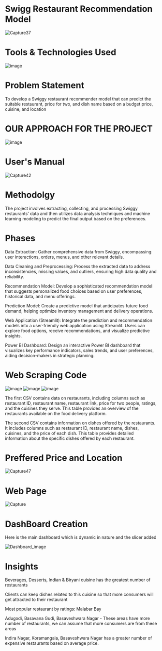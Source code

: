# Swigg Restaurant Recommendation Model
![Capture37](https://github.com/Ashraf7474/Swiggy_Restrauant_Recommendation_Model/assets/131772000/08c5e11a-9c71-4d60-945b-49d7b9b68f3c)

# Tools & Technologies Used
![image](https://github.com/Sudhansu352010/1Mg-Homeopathic-Data-Analysis/assets/131376814/1d4cac22-bcd3-4990-b918-d739138c9396)

# Problem Statement
To develop a Swiggy restaurant recommender model that can predict the suitable restaurant, price for two, and dish name based on a budget price, cuisine, and location

# OUR APPROACH FOR THE PROJECT
![image](https://github.com/Ashraf7474/Swiggy_Restrauant_Recommendation_Model/assets/131772000/6011d055-d1fd-409b-9c1f-1e71a08490fc)

# User's Manual
![Capture42](https://github.com/Ashraf7474/Swiggy_Restrauant_Recommendation_Model/assets/131772000/5b2e3e54-23d1-4eef-b94e-cd74c72b6737)

# Methodolgy

The project involves extracting, collecting, and processing Swiggy restaurants' data and then utilizes data analysis techniques and machine learning modeling to predict the final output based on the preferences.

# Phases

Data Extraction: Gather comprehensive data from Swiggy, encompassing user interactions, orders, menus, and other relevant details.

Data Cleaning and Preprocessing: Process the extracted data to address inconsistencies, missing values, and outliers, ensuring high data quality and reliability.

Recommendation Model: Develop a sophisticated recommendation model that suggests personalized food choices based on user preferences, historical data, and menu offerings.

Prediction Model: Create a predictive model that anticipates future food demand, helping optimize inventory management and delivery operations.

Web Application (Streamlit): Integrate the prediction and recommendation models into a user-friendly web application using Streamlit. Users can explore food options, receive recommendations, and visualize predictive insights.

Power BI Dashboard: Design an interactive Power BI dashboard that visualizes key performance indicators, sales trends, and user preferences, aiding decision-makers in strategic planning.

# Web Scraping Code
![image](https://github.com/Ashraf7474/Swiggy_Restrauant_Recommendation_Model/assets/131772000/53d0c8e0-7f2f-4508-b03b-4d70e011a53f)
![image](https://github.com/Ashraf7474/Swiggy_Restrauant_Recommendation_Model/assets/131772000/05c6bc9b-f49b-4758-a20d-37906766e14c)
![image](https://github.com/Ashraf7474/Swiggy_Restrauant_Recommendation_Model/assets/131772000/592f5ba3-8291-41a5-8cea-497e32508f08)

The first CSV contains data on restaurants, including columns such as restaurant ID, restaurant name, restaurant link, price for two people, ratings, and the cuisines they serve. This table provides an overview of the restaurants available on the food delivery platform.

The second CSV contains information on dishes offered by the restaurants. It includes columns such as restaurant ID, restaurant name, dishes, cuisines, and the price of each dish. This table provides detailed information about the specific dishes offered by each restaurant.

# Preffered Price and Location
![Capture47](https://github.com/Ashraf7474/Swiggy_Restrauant_Recommendation_Model/assets/131772000/fd499c9a-b04d-4e36-adf2-64b081e761b7)


# Web Page

![Capture](https://github.com/Ashraf7474/Swiggy_Restrauant_Recommendation_Model/assets/131772000/7b8ca7a5-d6b3-4b7d-bb18-1d02a81e93de)

# DashBoard Creation
Here is the main dashboard which is dynamic in nature and the slicer added

![Dashboard_image](https://github.com/Ashraf7474/Swiggy_Restrauant_Recommendation_Model/assets/131772000/b56874be-738e-423e-b1c6-41cf572364eb)

# Insights

Beverages, Desserts, Indian & Biryani cuisine has the greatest number of restaurants

Clients can keep dishes related to this cuisine so that more consumers will get attracted to their restaurant

Most popular restaurant by ratings: Malabar Bay

Adugodi, Basavana Gudi, Basaveshwara Nagar - These areas have more number of restaurants, we can assume that more consumers are from these areas

Indira Nagar, Koramangala, Basaveshwara Nagar has a greater number of expensive restaurants based on average price.






